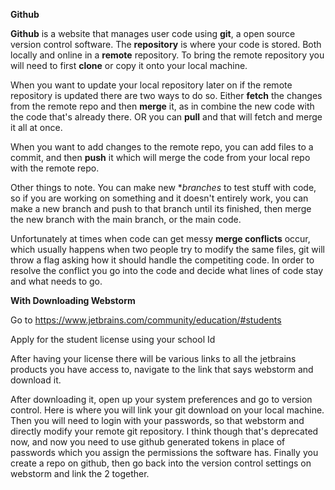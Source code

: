 
**Github** 

**Github** is a website that manages user code using **git**, a open source version control software. The **repository** is where your code is stored. Both locally and online in a **remote** repository. To bring the remote repository you will need to first **clone** or copy it onto your local machine. 

When you want to update your local repository later on if the remote repository is updated there are two ways to do so. Either **fetch** the changes from the remote repo and then **merge** it, as in combine the new code with the code that's already there. OR you can **pull** and that will fetch and merge it all at once.

When you want to add changes to the remote repo, you can add files to a commit, and then **push** it which will merge the code from your local repo with the remote repo. 

Other things to note. You can make new **branches* to test stuff with code, so if you are working on something and it doesn't entirely work, you can make a new branch and push to that branch until its finished, then merge the new branch with the main branch, or the main code. 

Unfortunately at times when code can get messy **merge conflicts** occur, which usually happens when two people try to modify the same files, git will throw a flag asking how it should handle the competiting code. In order to resolve the conflict you go into the code and decide what lines of code stay and what needs to go.


**With Downloading Webstorm**

Go to https://www.jetbrains.com/community/education/#students 

Apply for the student license using your school Id

After having your license there will be various links to all the jetbrains products you have access to, navigate to the link that says webstorm and download it. 

After downloading it, open up your system preferences and go to version control. Here is where you will link your git download on your local machine. Then you will need to login with your passwords, so that webstorm and directly modify your remote git repository. I think though that's deprecated now, and now you need to use github generated tokens in place of passwords which you assign the permissions the software has. Finally you create a repo on github, then go back into the version control settings on webstorm and link the 2 together.
